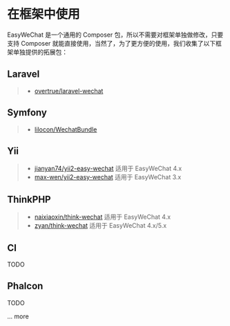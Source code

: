 # 在框架中使用

EasyWeChat 是一个通用的 Composer 包，所以不需要对框架单独做修改，只要支持 Composer 就能直接使用，当然了，为了更方便的使用，我们收集了以下框架单独提供的拓展包：

## Laravel

>  - [overtrue/laravel-wechat](https://github.com/overtrue/laravel-wechat)


## Symfony

>  - [lilocon/WechatBundle](https://github.com/lilocon/WechatBundle)

## Yii

> - [jianyan74/yii2-easy-wechat](https://github.com/jianyan74/yii2-easy-wechat) 适用于 EasyWeChat 4.x 
> - [max-wen/yii2-easy-wechat](https://github.com/max-wen/yii2-easy-wechat) 适用于 EasyWeChat 3.x 

## ThinkPHP

>  - [naixiaoxin/think-wechat](https://github.com/qiqizjl/think-wechat) 适用于 EasyWeChat 4.x
>  - [zyan/think-wechat](https://github.com/aa24615/think-wechat) 适用于 EasyWeChat 4.x/5.x


## CI

TODO

## Phalcon

TODO

... more

